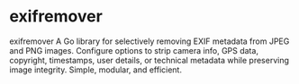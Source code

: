 # exifremover
exifremover  A Go library for selectively removing EXIF metadata from JPEG and PNG images. Configure options to strip camera info, GPS data, copyright, timestamps, user details, or technical metadata while preserving image integrity. Simple, modular, and efficient.

